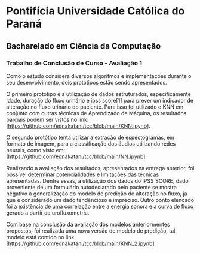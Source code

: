 # Pontifícia Universidade Católica do Paraná

## Bacharelado em Ciência da Computação
### Trabalho de Conclusão de Curso - Avaliação 1

Como o estudo considera diversos algoritmos e implementações durante o seu desenvolvimento, dois protótipos estão sendo apresentados.

O primeiro protótipo é a utilização de dados estruturados, especificamente idade, duração do fluxo urinário e ipss score[1] para prever um indicador de alteração no fluxo urinário do paciente. Para isso foi utilizado o KNN em conjunto com outras técnicas de Aprendizado de Máquina, os resultados parciais podem ser vistos no link: [https://github.com/ednakatani/tcc/blob/main/KNN.ipynb].

O segundo protótipo tenta utilizar a extração de espectogramas, em formato de imagem, para a classificação dos áudios utilizando redes neurais, como visto em: [https://github.com/ednakatani/tcc/blob/main/NN.ipynb].

Realizando a avaliação dos resultados, apresentados na entrega anterior, foi possível determinar potencialidades e limitações das técnicas apresentadas. Dentre essas, a utilização dos dados do IPSS SCORE, dado proveniente de um formulário autodeclarado pelo paciente se mostra negativo à generalização do modelo de predição de alteração no fluxo, já que é considerado um dado tendêncioso e impreciso.
Outro ponto elencado foi a existência de uma correlação entre a energia sonora e a curva de fluxo gerado a partir da urofluxometria.

Com base na conclusão da avaliação dos modelos anteriormentes propostos, foi realizada uma nova versão de modelo de predição, tal modelo está contido no link: [https://github.com/ednakatani/tcc/blob/main/KNN_2.ipynb]
